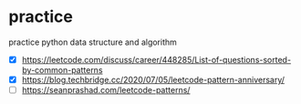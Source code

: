 # practice

practice python data structure and algorithm

-   [x] https://leetcode.com/discuss/career/448285/List-of-questions-sorted-by-common-patterns
-   [x] https://blog.techbridge.cc/2020/07/05/leetcode-pattern-anniversary/
-   [ ] https://seanprashad.com/leetcode-patterns/
